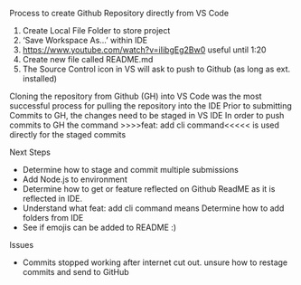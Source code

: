 Process to create Github Repository directly from VS Code
1.	Create Local File Folder to store project
2.	‘Save Workspace As…’ within IDE
3.	https://www.youtube.com/watch?v=iIibgEg2Bw0 useful until  1:20
4. Create new file called README.md 
5. The Source Control icon in VS will ask to push to Github (as long as ext. installed)


Cloning the repository from Github (GH) into VS Code was the most successful process for pulling the repository into the IDE
Prior to submitting Commits to GH, the changes need to be staged in VS IDE
In order to push commits to GH the command >>>>feat: add cli command<<<<< is used directly for the staged commits


Next Steps
* Determine how to stage and commit multiple submissions 
* Add Node.js to environment 
* Determine how to get or feature reflected on Github ReadME as it is reflected in IDE. 
* Understand what feat: add cli command means Determine how to add folders from IDE
* See if emojis can be added to README :) 


Issues
* Commits stopped working after internet cut out. unsure how to restage commits and send to GitHub
